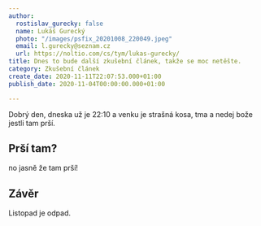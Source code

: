 ```yaml
---
author:
  rostislav_gurecky: false
  name: Lukáš Gurecký
  photo: "/images/psfix_20201008_220049.jpeg"
  email: l.gurecky@seznam.cz
  url: https://noltio.com/cs/tym/lukas-gurecky/
title: Dnes to bude další zkušební článek, takže se moc netěšte.
category: Zkušební článek
create_date: 2020-11-11T22:07:53.000+01:00
publish_date: 2020-11-04T00:00:00.000+01:00

---
```

Dobrý den, dneska už je 22:10 a venku je strašná kosa, tma a nedej bože jestli tam prší.

## Prší tam?

no jasně že tam prší!

## Závěr

Listopad je odpad.